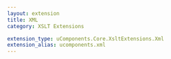 ```yaml
---
layout: extension
title: XML
category: XSLT Extensions

extension_type: uComponents.Core.XsltExtensions.Xml
extension_alias: ucomponents.xml
---
```

